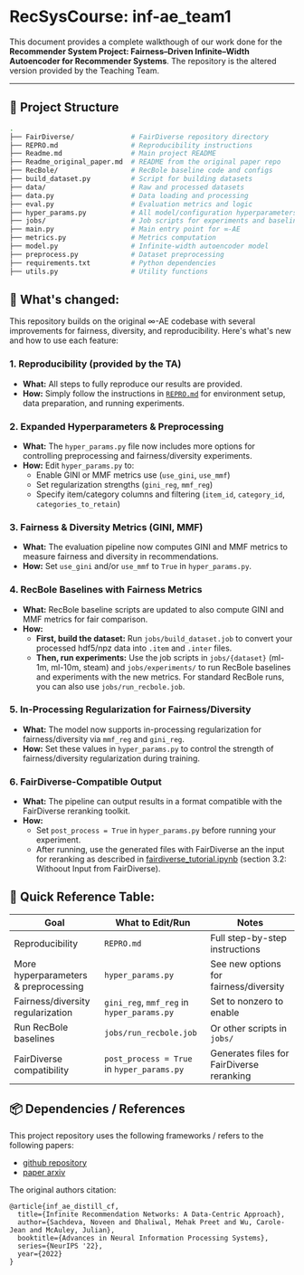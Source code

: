 # RecSysCourse: inf-ae_team1


This document provides a complete walkthough of our work done for the **Recommender System Project: Fairness–Driven Infinite–Width
Autoencoder for Recommender Systems**. The repository is the altered version provided by the Teaching Team.


---

## 🧱 Project Structure

```bash
.
├── FairDiverse/              # FairDiverse repository directory
├── REPRO.md                  # Reproducibility instructions
├── Readme.md                 # Main project README
├── Readme_original_paper.md  # README from the original paper repo
├── RecBole/                  # RecBole baseline code and configs
├── build_dataset.py          # Script for building datasets
├── data/                     # Raw and processed datasets
├── data.py                   # Data loading and processing
├── eval.py                   # Evaluation metrics and logic
├── hyper_params.py           # All model/configuration hyperparameters
├── jobs/                     # Job scripts for experiments and baselines
├── main.py                   # Main entry point for ∞-AE
├── metrics.py                # Metrics computation
├── model.py                  # Infinite-width autoencoder model
├── preprocess.py             # Dataset preprocessing
├── requirements.txt          # Python dependencies
├── utils.py                  # Utility functions
```

## 📝 What's changed:

This repository builds on the original ∞-AE codebase with several improvements for fairness, diversity, and reproducibility. Here's what's new and how to use each feature:

### 1. Reproducibility (provided by the TA)
- **What:** All steps to fully reproduce our results are provided.
- **How:** Simply follow the instructions in [`REPRO.md`](REPRO.md) for environment setup, data preparation, and running experiments.

### 2. Expanded Hyperparameters & Preprocessing
- **What:** The `hyper_params.py` file now includes more options for controlling preprocessing and fairness/diversity experiments.
- **How:** Edit `hyper_params.py` to:
  - Enable GINI or MMF metrics use (`use_gini`, `use_mmf`)
  - Set regularization strengths (`gini_reg`, `mmf_reg`)
  - Specify item/category columns and filtering (`item_id`, `category_id`, `categories_to_retain`)

### 3. Fairness & Diversity Metrics (GINI, MMF)
- **What:** The evaluation pipeline now computes GINI and MMF metrics to measure fairness and diversity in recommendations.
- **How:** Set `use_gini` and/or `use_mmf` to `True` in `hyper_params.py`.

### 4. RecBole Baselines with Fairness Metrics
- **What:** RecBole baseline scripts are updated to also compute GINI and MMF metrics for fair comparison.
- **How:**
  - **First, build the dataset:** Run `jobs/build_dataset.job` to convert your processed hdf5/npz data into `.item` and `.inter` files.
  - **Then, run experiments:** Use the job scripts in `jobs/{dataset}` (ml-1m, ml-10m, steam) and `jobs/experiments/` to run RecBole baselines and experiments with the new metrics. For standard RecBole runs, you can also use `jobs/run_recbole.job`.

### 5. In-Processing Regularization for Fairness/Diversity
- **What:** The model now supports in-processing regularization for fairness/diversity via `mmf_reg` and `gini_reg`.
- **How:** Set these values in `hyper_params.py` to control the strength of fairness/diversity regularization during training.

### 6. FairDiverse-Compatible Output
- **What:** The pipeline can output results in a format compatible with the FairDiverse reranking toolkit.
- **How:**
  - Set `post_process = True` in `hyper_params.py` before running your experiment.
  - After running, use the generated files with FairDiverse an the input for reranking as described in [fairdiverse_tutorial.ipynb](https://github.com/XuChen0427/FairDiverse/blob/master/fairdiverse_tutorial.ipynb) (section 3.2: Withoout Input from FairDiverse).






## 📘 **Quick Reference Table:**

| Goal                              | What to Edit/Run                | Notes                                         |
|------------------------------------|----------------------------------|-----------------------------------------------|
| Reproducibility                    | `REPRO.md`                       | Full step-by-step instructions                |
| More hyperparameters & preprocessing| `hyper_params.py`                | See new options for fairness/diversity        |
| Fairness/diversity regularization  | `gini_reg`, `mmf_reg` in `hyper_params.py` | Set to nonzero to enable                     |
| Run RecBole baselines              | `jobs/run_recbole.job`           | Or other scripts in `jobs/`                   |
| FairDiverse compatibility          | `post_process = True` in `hyper_params.py` | Generates files for FairDiverse reranking     |



## 📦 Dependencies / References

This project repository uses the following frameworks / refers to the following papers:

- [github repository](https://github.com/noveens/infinite_ae_cf)
- [paper arxiv](https://arxiv.org/abs/2206.02626)

The original authors citation:

```
@article{inf_ae_distill_cf,
  title={Infinite Recommendation Networks: A Data-Centric Approach},
  author={Sachdeva, Noveen and Dhaliwal, Mehak Preet and Wu, Carole-Jean and McAuley, Julian},
  booktitle={Advances in Neural Information Processing Systems},
  series={NeurIPS '22},
  year={2022}
}
```
